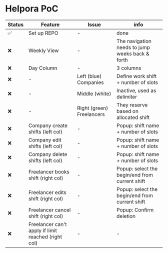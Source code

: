 # Helpora PoC

| Status | Feature | Issue | info | 
| --- | --- | --- | --- |
| ✅ | Set up REPO | - | done |
| ❌ | Weekly View | - | The navigation needs to jump weeks back & forth |
| ❌ | Day Column | - | 3 columns |
| ❌ | - | Left (blue) Companies | Define work shift + number of slots |
| ❌ | - | Middle (white) | Inactive, used as delimiter |
| ❌ | - | Right (green) Freelancers | They reserve based on allocated shift |
| ❌ | Company create shifts (left col) | - | Popup: shift name + number of slots  |
| ❌ | Company edit shifts (left col) | - | Popup: shift name + number of slots  |
| ❌ | Company delete shifts (left col) | - | Popup: shift name + number of slots  |
| ❌ | Freelancer books shift (right col) | - | Popup: select the begin/end from current shift  |
| ❌ | Freelancer edits shift (right col) | - | Popup: select the begin/end from current shift  |
| ❌ | Freelancer cancel shift (right col) | - | Popup: Confirm deletion  |
| ❌ | Freelancer can't apply if limit reached (right col) | - | - |

<br />
